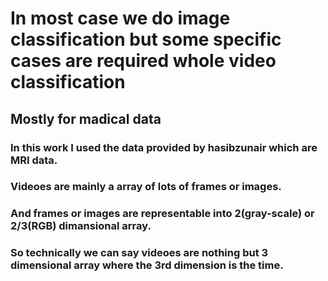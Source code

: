 # In most case we do image classification but some specific cases are required whole video classification
## Mostly for madical data

### In this work I used the data provided by hasibzunair which are MRI data.
### Videoes are mainly a array of lots of frames or images.
### And frames or images are representable into 2(gray-scale) or  2/3(RGB) dimansional array.
### So technically we can say videoes are nothing but 3 dimensional array where the 3rd dimension is the time.
